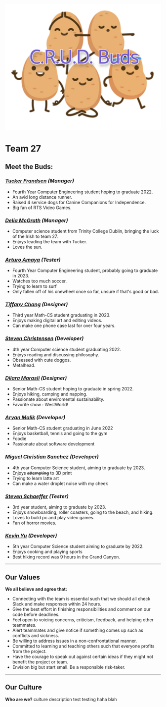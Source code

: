 ![image](branding/mascot/mascotsWithLogo.png)

# Team 27
## **Meet the Buds:**

### *[Tucker Frandsen](https://tuckerfrandsen.github.io/CSE110-Lab1/) (Manager)*
- Fourth Year Computer Engineering student hoping to graduate 2022.
- An avid long distance runner.
- Raised 4 service dogs for Canine Companions for Independence.
- Big fan of RTS Video Games.

### *[Delia McGrath](https://dmcgrath19.github.io/CSE110_Lab1/) (Manager)*
- Computer science student from Trinity College Dublin, bringing the luck of the Irish to team 27.
- Enjoys leading the team with Tucker.
- Loves the sun.

### *[Arturo Amaya](https://arturoamaya.github.io/CSE110Lab1/) (Tester)*
- Fourth Year Computer Engineering student, probably going to graduate in 2023.
- Watches too much soccer.
- Trying to learn to surf
- Only fallen off of his onewheel once so far, unsure if that's good or bad.

### *[Tiffany Chang](https://tiffkchang.github.io/CSE-110-Lab-Week-1/) (Designer)*
- Third year Math-CS student graduating in 2023.
- Enjoys making digital art and editing videos.
- Can make one phone case last for over four years.

### *[Steven Christensen](https://steven-christensen.github.io/GitHub-Pages/) (Developer)*
- 4th year Computer science student graduating 2022.
- Enjoys reading and discussing philosophy.
- Obsessed with cute doggos.
- Metalhead.

### *[Dilara Marasli](https://dmarasli.github.io/CSE110-GitHubPages/#interests) (Designer)*
- Senior Math-CS student hoping to graduate in spring 2022.
- Enjoys hiking, camping and napping.
- Passionate about enviromental sustainability.
- Favorite show : WestWorld!

### *[Aryan Malik](https://aryan-malik-2000.github.io/Aryan-Project) (Developer)*
- Senior Math-CS student graduating in June 2022
- Enjoys basketball, tennis and going to the gym
- Foodie
- Passionate about software development 

### *[Miguel Christian Sanchez](https://mlgi.github.io/) (Developer)*
- 4th year Computer Science student, aiming to graduate by 2023.
- Enjoys ~~attempting~~ to 3D print
- Trying to learn latte art
- Can make a water droplet noise with my cheek

### *[Steven Schaeffer](https://sschaeff2023.github.io/cse110-lab1/) (Tester)*
- 3rd year student, aiming to graduate by 2023.
- Enjoys snowboarding, roller coasters, going to the beach, and hiking.
- Loves to build pc and play video games.
- Fan of horror movies.

### *[Kevin Yu](https://ctyuucsdedu.github.io/110-Lab1/) (Developer)*
- 5th year Computer Science student aiming to graduate by 2022.
- Enjoys cooking and playing sports
- Best hiking record was 9 hours in the Grand Canyon.

<hr /> <!---Separating the value section-->

## **Our Values**

**We all believe and agree that:**
* Connecting with the team is essential such that we should all check Slack and make responses within 24 hours.
* Give the best effort in finishing responsibilities and comment on our code before deadlines.
* Feel open to voicing concerns, criticism, feedback, and helping other teammates.
* Alert teammates and give notice if something comes up such as conflicts and sickness.
* Be willing to address issues in a non-confrontational manner.
* Committed to learning and teaching others such that everyone profits from the project.
* Have the courage to speak out against certain ideas if they might not benefit the project or team.
* Envision big but start small. Be a responsible risk-taker.

<hr /> <!---Separating the culture section-->

## **Our Culture**

**Who are we?**
culture description
test
testing
haha
blah
